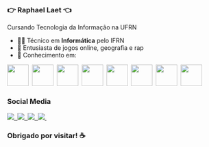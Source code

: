### 👉 Raphael Laet 👈
Cursando Tecnologia da Informação na UFRN
- 👨‍💻 Técnico em **Informática** pelo IFRN
- 🍃 Entusiasta de jogos online, geografia e rap
- 🧠 Conhecimento em:

<div display=inline>
  <img width="50" height="50" src="https://cdn.jsdelivr.net/gh/devicons/devicon@latest/icons/html5/html5-original.svg" />&nbsp;
  <img width="50" height="50" src="https://www.coywolf.news/wp-content/uploads/2024/11/purple-css-logo.webp" />&nbsp;
  <img width="50" height="50" src="https://cdn.jsdelivr.net/gh/devicons/devicon@latest/icons/typescript/typescript-original.svg" />&nbsp;
  <img width="50" height="50" src="https://cdn.jsdelivr.net/gh/devicons/devicon@latest/icons/javascript/javascript-original.svg" />&nbsp;
  <img width="50" height="50" src="https://cdn.jsdelivr.net/gh/devicons/devicon@latest/icons/angular/angular-original.svg" />&nbsp;
  <img width="50" height="50" src="https://cdn.jsdelivr.net/gh/devicons/devicon@latest/icons/mysql/mysql-original.svg" />&nbsp;
  <img width="50" height="50" src="https://cdn.jsdelivr.net/gh/devicons/devicon@latest/icons/bootstrap/bootstrap-original.svg" />&nbsp;
  <img width="50" height="50" src="https://cdn.jsdelivr.net/gh/devicons/devicon@latest/icons/canva/canva-original.svg" />&nbsp;
</div>

### Social Media

<div display=inline>
  <a href="mailto:raphalaet05@gmail.com">
    <img src="https://img.shields.io/badge/Gmail-D14836?style=for-the-badge&logo=gmail&logoColor=white" />&nbsp;
  </a>
  <a href="https://www.instagram.com/raphaelaet/">
    <img src="https://img.shields.io/badge/Instagram-%23E4405F.svg?style=for-the-badge&logo=Instagram&logoColor=white" />&nbsp;
  </a>
  <a href="https://x.com/raphael_clz">
    <img src="https://img.shields.io/badge/X-%23000000.svg?style=for-the-badge&logo=X&logoColor=white" />&nbsp;
  </a>
  <a href="https://open.spotify.com/user/31mjop2f45h3okitp7rcwya5yany?si=b6b5132b23ed437b">
    <img src="https://img.shields.io/badge/Spotify-1ED760?style=for-the-badge&logo=spotify&logoColor=white" />&nbsp;
  </a>
</div>

### Obrigado por visitar! ☕
